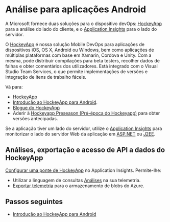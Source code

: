 <properties
    pageTitle="Análises para aplicações Android | Microsoft Azure"
    description="Analisar utilização e desempenho da sua aplicação Android."
    services="application-insights"
    documentationCenter="android"
    authors="alancameronwills"
    manager="douge"/>

<tags
    ms.service="application-insights"
    ms.workload="mobile"
    ms.tgt_pltfrm="mobile-android"
    ms.devlang="na"
    ms.topic="get-started-article"
    ms.date="08/26/2016"
    ms.author="awills"/>

# Análise para aplicações Android

A Microsoft fornece duas soluções para o dispositivo devOps: [HockeyApp](http://hockeyapp.net/) para a análise do lado do cliente, e o [Application Insights](app-insights-overview.md) para o lado do servidor.

O [HockeyApp](http://hockeyapp.net/) é nossa solução Mobile DevOps para aplicações de dispositivos iOS, OS X, Android ou Windows, bem como aplicações de múltiplas plataformas com base em Xamarin, Cordova e Unity. Com a mesma, pode distribuir compilações para beta testers, recolher dados de falhas e obter comentários dos utilizadores. Está integrado com o Visual Studio Team Services, o que permite implementações de versões e integração de itens de trabalho fáceis.

Vá para:

* [HockeyApp](http://support.hockeyapp.net/kb)
* [Introdução ao HockeyApp para Android](http://support.hockeyapp.net/kb/client-integration-android/hockeyapp-for-android-sdk).
* [Blogue do HockeyApp](http://hockeyapp.net/blog/)
* Aderir à [Hockeyapp Preseason (Pré-época do Hockeyapp)](http://hockeyapp.net/preseason/) para obter versões antecipadas.

Se a aplicação tiver um lado do servidor, utilize o [Application Insights](app-insights-overview.md) para monitorizar o lado do servidor Web da aplicação em [ASP.NET](app-insights-asp-net.md) ou [J2EE](app-insights-java-get-started.md). 


## Análises, exportação e acesso de API a dados do HockeyApp 

[Configurar uma ponte de HockeyApp](app-insights-hockeyapp-bridge-app.md) no Application Insights. Permite-lhe:

* Utilizar a linguagem de consultas [Análises](app-insights-analytics.md) na sua telemetria. 
* [Exportar telemetria](app-insights-export-telemetry.md) para o armazenamento de blobs do Azure.

## Passos seguintes

* [Introdução ao HockeyApp para Android](http://support.hockeyapp.net/kb/client-integration-android/hockeyapp-for-android-sdk)




<!--HONumber=ago16_HO5-->


